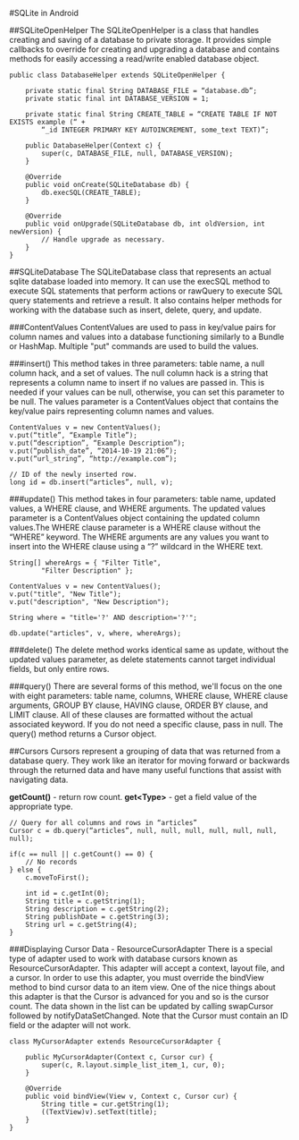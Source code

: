 #SQLite in Android

##SQLiteOpenHelper
The SQLiteOpenHelper is a class that handles creating and saving of a database to private storage. It provides simple callbacks to override for creating and upgrading a database and contains methods for easily accessing a read/write enabled database object.

```
public class DatabaseHelper extends SQLiteOpenHelper {

	private static final String DATABASE_FILE = “database.db”;
	private static final int DATABASE_VERSION = 1;

	private static final String CREATE_TABLE = “CREATE TABLE IF NOT EXISTS example (“ +
		“_id INTEGER PRIMARY KEY AUTOINCREMENT, some_text TEXT)”;

	public DatabaseHelper(Context c) {
		super(c, DATABASE_FILE, null, DATABASE_VERSION);
	}

	@Override
	public void onCreate(SQLiteDatabase db) {
		db.execSQL(CREATE_TABLE);
	}

	@Override
	public void onUpgrade(SQLiteDatabase db, int oldVersion, int newVersion) {
		// Handle upgrade as necessary.
	}
}
```

##SQLiteDatabase
The SQLiteDatabase class that represents an actual sqlite database loaded into memory. It can use the execSQL method to execute SQL statements that perform actions or rawQuery to execute SQL query statements and retrieve a result.  It also contains helper methods for working with the database such as insert, delete, query, and update.

###ContentValues
ContentValues are used to pass in key/value pairs for column names and values into a database functioning similarly to a Bundle or HashMap. Multiple "put" commands are used to build the values.

###insert()
This method takes in three parameters: table name, a null column hack, and a set of values. The null column hack is a string that represents a column name to insert if no values are passed in. This is needed if your values can be null, otherwise, you can set this parameter to be null. The values parameter is a ContentValues object that contains the key/value pairs representing column names and values.

```
ContentValues v = new ContentValues();
v.put(“title”, “Example Title”);
v.put(“description”, “Example Description”);
v.put(“publish_date”, “2014-10-19 21:06”);
v.put(“url_string”, “http://example.com”);

// ID of the newly inserted row.
long id = db.insert(“articles”, null, v);
```

###update()
This method takes in four parameters: table name, updated values, a WHERE clause, and WHERE arguments. The updated values parameter is a ContentValues object containing the updated column values.The WHERE clause parameter is a WHERE clause without the “WHERE” keyword. The WHERE arguments are any values you want to insert into the WHERE clause using a “?” wildcard in the WHERE text.

```
String[] whereArgs = { "Filter Title",
		"Filter Description" };

ContentValues v = new ContentValues();
v.put("title", "New Title");
v.put("description", "New Description");

String where = "title='?' AND description='?'";

db.update("articles", v, where, whereArgs);
```

###delete()
The delete method works identical same as update, without the updated values parameter, as delete statements cannot target individual fields, but only entire rows.

###query()
There are several forms of this method, we'll focus on the one with eight parameters: table name, columns, WHERE clause, WHERE clause arguments, GROUP BY clause, HAVING clause, ORDER BY clause, and LIMIT clause. All of these clauses are formatted without the actual associated keyword. If you do not need a specific clause, pass in null. The query() method returns a Cursor object.

##Cursors
Cursors represent a grouping of data that was returned from a database query. They work like an iterator for moving forward or backwards through the returned data and have many useful functions that assist with navigating data. 

**getCount()** - return row count.
**get&lt;Type&gt;** - get a field value of the appropriate type.

```
// Query for all columns and rows in “articles”
Cursor c = db.query(“articles”, null, null, null, null, null, null, null);

if(c == null || c.getCount() == 0) {
	// No records
} else {
	c.moveToFirst();

	int id = c.getInt(0);
	String title = c.getString(1);
	String description = c.getString(2);
	String publishDate = c.getString(3);
	String url = c.getString(4);
}
```

###Displaying Cursor Data - ResourceCursorAdapter
There is a special type of adapter used to work with database cursors known as ResourceCursorAdapter. This adapter will accept a context, layout file, and a cursor. In order to use this adapter, you must override the bindView method to bind cursor data to an item view.  One of the nice things about this adapter is that the Cursor is advanced for you and so is the cursor count.  The data shown in the list can be updated by calling swapCursor followed by notifyDataSetChanged.  Note that the Cursor must contain an ID field or the adapter will not work.

```
class MyCursorAdapter extends ResourceCursorAdapter {

	public MyCursorAdapter(Context c, Cursor cur) {
		super(c, R.layout.simple_list_item_1, cur, 0);
	}

	@Override
	public void bindView(View v, Context c, Cursor cur) {
		String title = cur.getString(1);
		((TextView)v).setText(title);
	}
}
```
